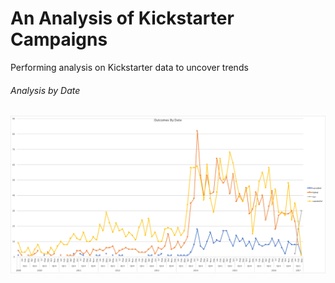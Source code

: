 # An Analysis of Kickstarter Campaigns
Performing analysis on Kickstarter data to uncover trends
###### Analysis by Date
![Outcome_by_Date](Outcomes_Based_on_Dates.png)
